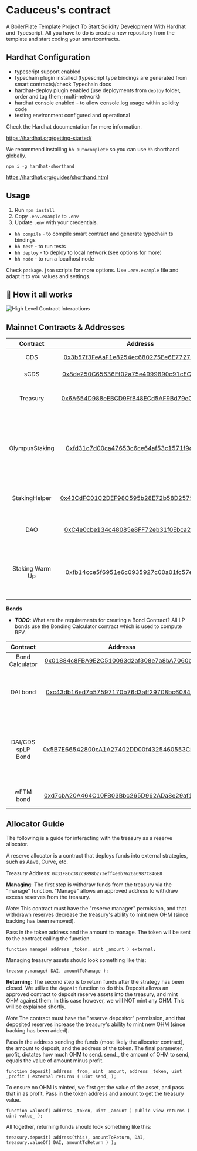 # Caduceus's contract

A BoilerPlate Template Project To Start Solidity Development With Hardhat and Typescript. All you have to do is create a new repository from the template and start coding your smartcontracts. 

## Hardhat Configuration

- typescript support enabled
- typechain plugin installed (typescript type bindings are generated from smart contracts)/check Typechain docs
- hardhat-deploy plugin enabled (use deployments from `deploy` folder, order and tag them; multi-network)
- hardhat console enabled - to allow console.log usage within solidity code
- testing environment configured and operational

Check the Hardhat documentation for more information. 

https://hardhat.org/getting-started/


We recommend installing `hh autocomplete` so you can use `hh` shorthand globally.

`npm i -g hardhat-shorthand`

https://hardhat.org/guides/shorthand.html

## Usage

1. Run `npm install`
2. Copy `.env.example` to `.env`
3. Update `.env` with your credentials.

- `hh compile` - to compile smart contract and generate typechain ts bindings
- `hh test` - to run tests
- `hh deploy` - to deploy to local network (see options for more)
- `hh node` - to run a localhost node


Check `package.json` scripts for more options.
Use `.env.example` file and adapt it to you values and settings.

## 🤨 How it all works
![High Level Contract Interactions](./docs/box-diagram.png)

## Mainnet Contracts & Addresses

|Contract       | Addresss                                                                                                            | Notes   |
|:-------------:|:-------------------------------------------------------------------------------------------------------------------:|-------|
|CDS           |[0x3b57f3FeAaF1e8254ec680275Ee6E7727C7413c7](https://ftmscan.com/address/0x3b57f3feaaf1e8254ec680275ee6e7727c7413c7)| Main Token Contract|
|sCDS           |[0x8de250C65636Ef02a75e4999890c91cECd38D03D](https://ftmscan.com/address/0x8de250C65636Ef02a75e4999890c91cECd38D03D)| Staked Ohm|
|Treasury       |[0x6A654D988eEBCD9FfB48ECd5AF9Bd79e090D8347](https://ftmscan.com/address/0x6a654d988eebcd9ffb48ecd5af9bd79e090d8347)| Olympus Treasury holds all the assets        |
|OlympusStaking |[0xfd31c7d00ca47653c6ce64af53c1571f9c36566a](https://ftmscan.com/address/0x8b8d40f98a2f14e2dd972b3f2e2a2cc227d1e3be)| Main Staking contract responsible for calling rebases every 2200 blocks|
|StakingHelper  |[0x43CdFC01C2DEF98C595b28E72b58D2575AA05E9B](https://ftmscan.com/address/0x43cdfc01c2def98c595b28e72b58d2575aa05e9b)| Helper Contract to Stake with 0 warmup |
|DAO            |[0xC4e0cbe134c48085e8FF72eb31f0Ebca29b152ee](https://ftmscan.com/address/0xC4e0cbe134c48085e8FF72eb31f0Ebca29b152ee)|Storage Wallet for DAO under MS |
|Staking Warm Up|[0xfb14cce5f6951e6c0935927c00a01fc57ed65920](https://ftmscan.com/address/0xfb14cce5f6951e6c0935927c00a01fc57ed65920)| Instructs the Staking contract when a user can claim sOHM |


**Bonds**
- **_TODO_**: What are the requirements for creating a Bond Contract?
All LP bonds use the Bonding Calculator contract which is used to compute RFV. 

|Contract       | Addresss                                                                                                            | Notes   |
|:-------------:|:-------------------------------------------------------------------------------------------------------------------:|-------|
|Bond Calculator|[0x01884c8FBA9E2C510093d2af308e7a8bA7060b8F](https://ftmscan.com/address/0x01884c8fba9e2c510093d2af308e7a8ba7060b8f)| |
|DAI bond|[0xc43db16ed7b57597170b76d3aff29708bc608483](https://ftmscan.com/address/0xc43db16ed7b57597170b76d3aff29708bc608483)| Main bond managing serve mechanics for OHM/DAI|
|DAI/CDS spLP Bond|[0x5B7E66542800cA1A27402DD00f4325460553C5eb](https://ftmscan.com/address/0x5b7e66542800ca1a27402dd00f4325460553c5eb#code)| Manages mechanism for the protocol to buy back its own liquidity from the pair. |
|wFTM bond      |[0xd7cbA20A464C10FB03Bbc265D962ADa8e29af118](https://ftmscan.com/address/0xd7cba20a464c10fb03bbc265d962ada8e29af118)| Manages wFTM bonds


## Allocator Guide

The following is a guide for interacting with the treasury as a reserve allocator.

A reserve allocator is a contract that deploys funds into external strategies, such as Aave, Curve, etc.

Treasury Address: `0x31F8Cc382c9898b273eff4e0b7626a6987C846E8`

**Managing**:
The first step is withdraw funds from the treasury via the "manage" function. "Manage" allows an approved address to withdraw excess reserves from the treasury.

*Note*: This contract must have the "reserve manager" permission, and that withdrawn reserves decrease the treasury's ability to mint new OHM (since backing has been removed).

Pass in the token address and the amount to manage. The token will be sent to the contract calling the function.

```
function manage( address _token, uint _amount ) external;
```

Managing treasury assets should look something like this:
```
treasury.manage( DAI, amountToManage );
```

**Returning**:
The second step is to return funds after the strategy has been closed.
We utilize the `deposit` function to do this. Deposit allows an approved contract to deposit reserve assets into the treasury, and mint OHM against them. In this case however, we will NOT mint any OHM. This will be explained shortly.

*Note* The contract must have the "reserve depositor" permission, and that deposited reserves increase the treasury's ability to mint new OHM (since backing has been added).


Pass in the address sending the funds (most likely the allocator contract), the amount to deposit, and the address of the token. The final parameter, profit, dictates how much OHM to send. send_, the amount of OHM to send, equals the value of amount minus profit.
```
function deposit( address _from, uint _amount, address _token, uint _profit ) external returns ( uint send_ );
```

To ensure no OHM is minted, we first get the value of the asset, and pass that in as profit.
Pass in the token address and amount to get the treasury value.
```
function valueOf( address _token, uint _amount ) public view returns ( uint value_ );
```

All together, returning funds should look something like this:
```
treasury.deposit( address(this), amountToReturn, DAI, treasury.valueOf( DAI, amountToReturn ) );
```
